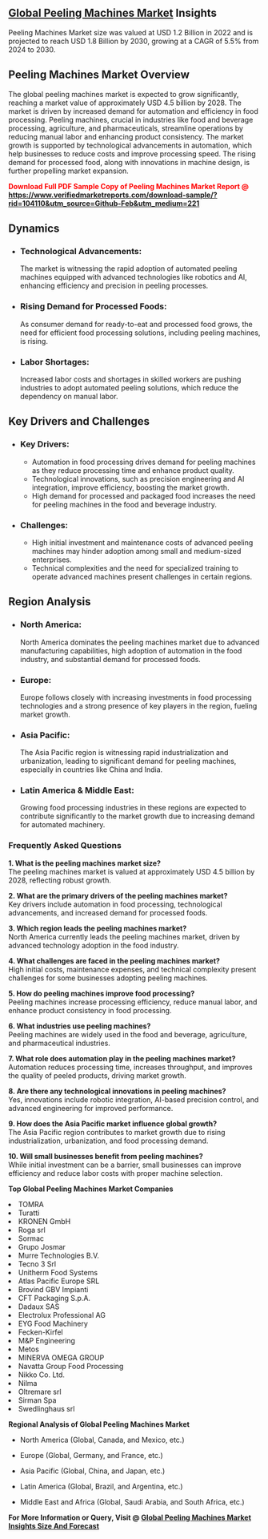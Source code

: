 <h2><a href="https://www.verifiedmarketreports.com/download-sample/?rid=104110&amp;utm_source=Github&amp;utm_medium=221" target="_blank">Global Peeling Machines Market</a> Insights</h2><p>Peeling Machines Market size was valued at USD 1.2 Billion in 2022 and is projected to reach USD 1.8 Billion by 2030, growing at a CAGR of 5.5% from 2024 to 2030.</p><p> <h2>Peeling Machines Market Overview</h2> <p>The global peeling machines market is expected to grow significantly, reaching a market value of approximately USD 4.5 billion by 2028. The market is driven by increased demand for automation and efficiency in food processing. Peeling machines, crucial in industries like food and beverage processing, agriculture, and pharmaceuticals, streamline operations by reducing manual labor and enhancing product consistency. The market growth is supported by technological advancements in automation, which help businesses to reduce costs and improve processing speed. The rising demand for processed food, along with innovations in machine design, is further propelling market expansion.</p> <p><strong><p><span class=""><span style="color: #ff0000;"><strong>Download Full PDF Sample Copy of Peeling Machines Market Report</strong> @ </span><a href="https://www.verifiedmarketreports.com/download-sample/?rid=104110&amp;utm_source=Github-Feb&amp;utm_medium=221" target="_blank">https://www.verifiedmarketreports.com/download-sample/?rid=104110&amp;utm_source=Github-Feb&amp;utm_medium=221</a></span></p></strong></p> <h2>Dynamics</h2> <ul> <li><h3>Technological Advancements:</h3> The market is witnessing the rapid adoption of automated peeling machines equipped with advanced technologies like robotics and AI, enhancing efficiency and precision in peeling processes.</li> <li><h3>Rising Demand for Processed Foods:</h3> As consumer demand for ready-to-eat and processed food grows, the need for efficient food processing solutions, including peeling machines, is rising.</li> <li><h3>Labor Shortages:</h3> Increased labor costs and shortages in skilled workers are pushing industries to adopt automated peeling solutions, which reduce the dependency on manual labor.</li> </ul> <h2>Key Drivers and Challenges</h2> <ul> <li><h3>Key Drivers:</h3> <ul> <li>Automation in food processing drives demand for peeling machines as they reduce processing time and enhance product quality.</li> <li>Technological innovations, such as precision engineering and AI integration, improve efficiency, boosting the market growth.</li> <li>High demand for processed and packaged food increases the need for peeling machines in the food and beverage industry.</li> </ul> </li> <li><h3>Challenges:</h3> <ul> <li>High initial investment and maintenance costs of advanced peeling machines may hinder adoption among small and medium-sized enterprises.</li> <li>Technical complexities and the need for specialized training to operate advanced machines present challenges in certain regions.</li> </ul> </li> </ul> <h2>Region Analysis</h2> <ul> <li><h3>North America:</h3> North America dominates the peeling machines market due to advanced manufacturing capabilities, high adoption of automation in the food industry, and substantial demand for processed foods.</li> <li><h3>Europe:</h3> Europe follows closely with increasing investments in food processing technologies and a strong presence of key players in the region, fueling market growth.</li> <li><h3>Asia Pacific:</h3> The Asia Pacific region is witnessing rapid industrialization and urbanization, leading to significant demand for peeling machines, especially in countries like China and India.</li> <li><h3>Latin America & Middle East:</h3> Growing food processing industries in these regions are expected to contribute significantly to the market growth due to increasing demand for automated machinery.</li> </ul> <h3>Frequently Asked Questions</h3> <p><strong>1. What is the peeling machines market size?</strong><br> The peeling machines market is valued at approximately USD 4.5 billion by 2028, reflecting robust growth.</p> <p><strong>2. What are the primary drivers of the peeling machines market?</strong><br> Key drivers include automation in food processing, technological advancements, and increased demand for processed foods.</p> <p><strong>3. Which region leads the peeling machines market?</strong><br> North America currently leads the peeling machines market, driven by advanced technology adoption in the food industry.</p> <p><strong>4. What challenges are faced in the peeling machines market?</strong><br> High initial costs, maintenance expenses, and technical complexity present challenges for some businesses adopting peeling machines.</p> <p><strong>5. How do peeling machines improve food processing?</strong><br> Peeling machines increase processing efficiency, reduce manual labor, and enhance product consistency in food processing.</p> <p><strong>6. What industries use peeling machines?</strong><br> Peeling machines are widely used in the food and beverage, agriculture, and pharmaceutical industries.</p> <p><strong>7. What role does automation play in the peeling machines market?</strong><br> Automation reduces processing time, increases throughput, and improves the quality of peeled products, driving market growth.</p> <p><strong>8. Are there any technological innovations in peeling machines?</strong><br> Yes, innovations include robotic integration, AI-based precision control, and advanced engineering for improved performance.</p> <p><strong>9. How does the Asia Pacific market influence global growth?</strong><br> The Asia Pacific region contributes to market growth due to rising industrialization, urbanization, and food processing demand.</p> <p><strong>10. Will small businesses benefit from peeling machines?</strong><br> While initial investment can be a barrier, small businesses can improve efficiency and reduce labor costs with proper machine selection.</p> </p><p><strong>Top Global Peeling Machines Market Companies</strong></p><div data-test-id=""><p><li>TOMRA</li><li> Turatti</li><li> KRONEN GmbH</li><li> Roga srl</li><li> Sormac</li><li> Grupo Josmar</li><li> Murre Technologies B.V.</li><li> Tecno 3 Srl</li><li> Unitherm Food Systems</li><li> Atlas Pacific Europe SRL</li><li> Brovind GBV Impianti</li><li> CFT Packaging S.p.A.</li><li> Dadaux SAS</li><li> Electrolux Professional AG</li><li> EYG Food Machinery</li><li> Fecken-Kirfel</li><li> M&P Engineering</li><li> Metos</li><li> MINERVA OMEGA GROUP</li><li> Navatta Group Food Processing</li><li> Nikko Co. Ltd.</li><li> Nilma</li><li> Oltremare srl</li><li> Sirman Spa</li><li> Swedlinghaus srl</li></p><div><strong>Regional Analysis of&nbsp;Global Peeling Machines Market</strong></div><ul><li dir="ltr"><p dir="ltr">North America&nbsp;(Global, Canada, and Mexico, etc.)</p></li><li dir="ltr"><p dir="ltr">Europe (Global, Germany, and France, etc.)</p></li><li dir="ltr"><p dir="ltr">Asia Pacific&nbsp;(Global, China, and Japan, etc.)</p></li><li dir="ltr"><p dir="ltr">Latin America&nbsp;(Global, Brazil, and Argentina, etc.)</p></li><li dir="ltr">Middle East and Africa&nbsp;(Global, Saudi Arabia, and South Africa, etc.)</li></ul><p><strong>For More Information or Query, Visit @&nbsp;</strong><strong><a href="https://www.verifiedmarketreports.com/product/global-peeling-machines-market-growth-2019-2024/?utm_source=Github&amp;utm_medium=221" target="_blank">Global Peeling Machines Market Insights Size And Forecast</a></strong></p></div>
